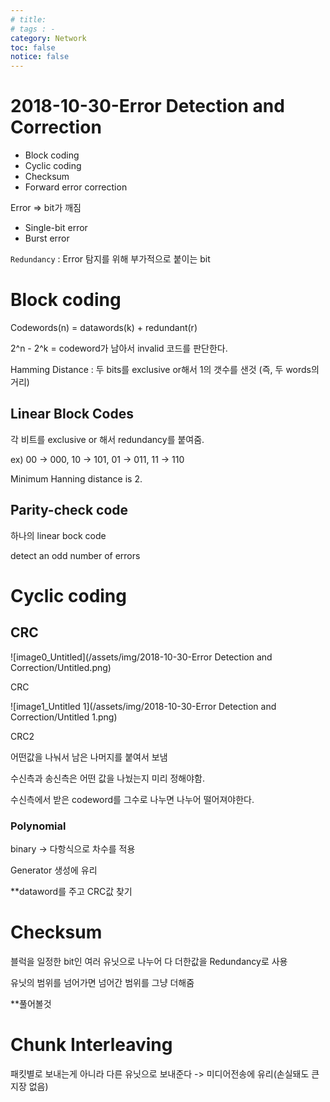 ```yaml
---
# title: 
# tags : -
category: Network
toc: false
notice: false
---
```


# 2018-10-30-Error Detection and Correction

- Block coding
- Cyclic coding
- Checksum
- Forward error correction

Error => bit가 깨짐

- Single-bit error
- Burst error

`Redundancy` : Error 탐지를 위해 부가적으로 붙이는 bit

# Block coding

Codewords(n) = datawords(k) + redundant(r)

2^n - 2^k = codeword가 남아서 invalid 코드를 판단한다.

Hamming Distance : 두 bits를 exclusive or해서 1의 갯수를 샌것 (즉, 두 words의 거리)

## Linear Block Codes

각 비트를 exclusive or 해서 redundancy를 붙여줌.

ex) 00 -> 000, 10 -> 101, 01 -> 011, 11 -> 110

Minimum Hanning distance is 2.

## Parity-check code

하나의 linear bock code

detect an odd number of errors

# Cyclic coding

## CRC

![image0_Untitled](/assets/img/2018-10-30-Error Detection and Correction/Untitled.png)

CRC

![image1_Untitled 1](/assets/img/2018-10-30-Error Detection and Correction/Untitled 1.png)

CRC2

어떤값을 나눠서 남은 나머지를 붙여서 보냄

수신측과 송신측은 어떤 값을 나눴는지 미리 정해야함.

수신측에서 받은 codeword를 그수로 나누면 나누어 떨어져야한다.

### Polynomial

binary -> 다항식으로 차수를 적용

Generator 생성에 유리

**dataword를 주고 CRC값 찾기

# Checksum

블럭을 일정한 bit인 여러 유닛으로 나누어 다 더한값을 Redundancy로 사용

유닛의 범위를 넘어가면 넘어간 범위를 그냥 더해줌

**풀어볼것

# Chunk Interleaving

패킷별로 보내는게 아니라 다른 유닛으로 보내준다 -> 미디어전송에 유리(손실돼도 큰 지장 없음)